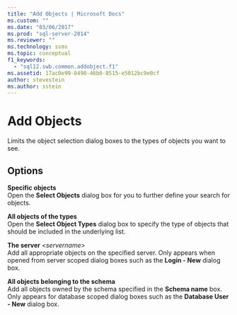 ```yaml
---
title: "Add Objects | Microsoft Docs"
ms.custom: ""
ms.date: "03/06/2017"
ms.prod: "sql-server-2014"
ms.reviewer: ""
ms.technology: ssms
ms.topic: conceptual
f1_keywords: 
  - "sql12.swb.common.addobject.f1"
ms.assetid: 17ac0e99-8490-46b0-8515-e5012bc9e0cf
author: stevestein
ms.author: sstein
---
```

# Add Objects
  Limits the object selection dialog boxes to the types of objects you want to see.  
  
## Options  
 **Specific objects**  
 Open the **Select Objects** dialog box for you to further define your search for objects.  
  
 **All objects of the types**  
 Open the **Select Object Types** dialog box to specify the type of objects that should be included in the underlying list.  
  
 **The server**  _\<servername>_  
 Add all appropriate objects on the specified server. Only appears when opened from server scoped dialog boxes such as the **Login - New** dialog box.  
  
 **All objects belonging to the schema**  
 Add all objects owned by the schema specified in the **Schema name** box. Only appears for database scoped dialog boxes such as the **Database User - New** dialog box.  
  
  
